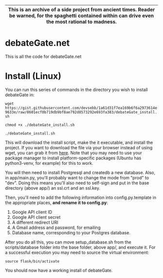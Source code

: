 | This is an archive of a side project from ancient times. Reader be warned, for the spaghetti contained within can drive even the most rational to madness. |
| --- |

# debateGate.net

This is all the code for debateGate.net

# Install (Linux)
You can run this series of commands in the directory you wish to install debateGate in:

`wget https://gist.githubusercontent.com/devsebb/1a61d31f7ea169b6f6a2973614e9633e/raw/8601ecf0b719db9bf8ae792d8573292e693fa383/debateGate_install.sh`

`chmod +x ./debateGate_install.sh`

`./debateGate_install.sh`


This will download the install script, make the it executable, and install the project. If you want to download the file via your browser instead of using wget, you can grab it from [here](https://gist.github.com/devsebb/1a61d31f7ea169b6f6a2973614e9633e). Note that you may need to use your package manager to install platform-specific packages (Ubuntu has python3-venv, for example) for this to work.

You will then need to install Postgresql and createdb a new database. Also, in app/main.py, you'll probably want to change the mode from "prod" to "dev". Doing this means you'll also need to self-sign and put in the base directory (above app/) an ssl.crt and an ssl.key.

Then, you'll need to add the following information into config.py.template in the appropriate places, **and rename it to config.py**:

1. Google API client ID
2. Google API client secret
3. A different redirect URI
4. A Gmail address and password, for emailing
5. Database name, corresponding to your Postgres database.

After you do all this, you can move setup_database.sh from the scripts/database folder into the base folder, above app/, and execute it. For a successful execution you may need to source the virtual environment:

`source flask/bin/activate`

You should now have a working install of debateGate.

